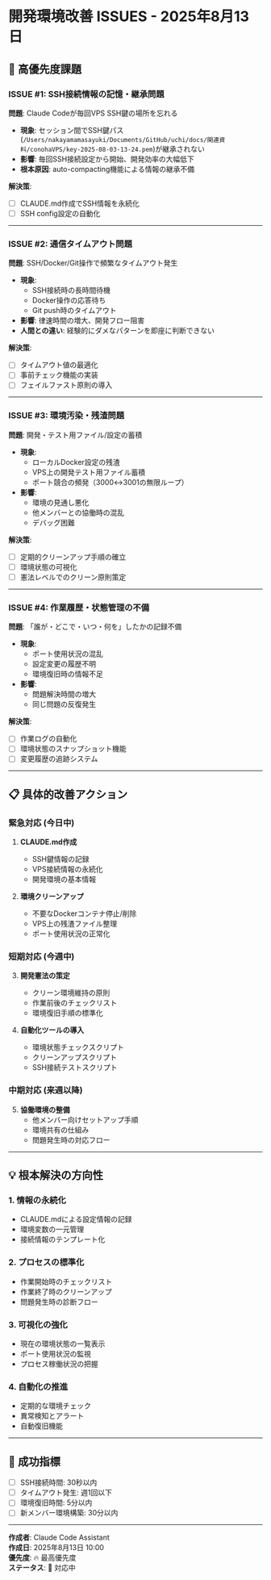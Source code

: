 # 開発環境改善 ISSUES - 2025年8月13日

## 🚨 高優先度課題

### ISSUE #1: SSH接続情報の記憶・継承問題
**問題**: Claude Codeが毎回VPS SSH鍵の場所を忘れる
- **現象**: セッション間でSSH鍵パス(`/Users/nakayamamasayuki/Documents/GitHub/uchi/docs/関連資料/conohaVPS/key-2025-08-03-13-24.pem`)が継承されない
- **影響**: 毎回SSH接続設定から開始、開発効率の大幅低下
- **根本原因**: auto-compacting機能による情報の継承不備

**解決策**:
- [ ] CLAUDE.md作成でSSH情報を永続化
- [ ] SSH config設定の自動化

---

### ISSUE #2: 通信タイムアウト問題
**問題**: SSH/Docker/Git操作で頻繁なタイムアウト発生
- **現象**: 
  - SSH接続時の長時間待機
  - Docker操作の応答待ち
  - Git push時のタイムアウト
- **影響**: 律速時間の増大、開発フロー阻害
- **人間との違い**: 経験的にダメなパターンを即座に判断できない

**解決策**:
- [ ] タイムアウト値の最適化
- [ ] 事前チェック機能の実装
- [ ] フェイルファスト原則の導入

---

### ISSUE #3: 環境汚染・残渣問題
**問題**: 開発・テスト用ファイル/設定の蓄積
- **現象**:
  - ローカルDocker設定の残渣
  - VPS上の開発テスト用ファイル蓄積
  - ポート競合の頻発（3000↔3001の無限ループ）
- **影響**: 
  - 環境の見通し悪化
  - 他メンバーとの協働時の混乱
  - デバッグ困難

**解決策**:
- [ ] 定期的クリーンアップ手順の確立
- [ ] 環境状態の可視化
- [ ] 憲法レベルでのクリーン原則策定

---

### ISSUE #4: 作業履歴・状態管理の不備
**問題**: 「誰が・どこで・いつ・何を」したかの記録不備
- **現象**:
  - ポート使用状況の混乱
  - 設定変更の履歴不明
  - 環境復旧時の情報不足
- **影響**: 
  - 問題解決時間の増大
  - 同じ問題の反復発生

**解決策**:
- [ ] 作業ログの自動化
- [ ] 環境状態のスナップショット機能
- [ ] 変更履歴の追跡システム

---

## 📋 具体的改善アクション

### 緊急対応 (今日中)
1. **CLAUDE.md作成**
   - SSH鍵情報の記録
   - VPS接続情報の永続化
   - 開発環境の基本情報

2. **環境クリーンアップ**
   - 不要なDockerコンテナ停止/削除
   - VPS上の残渣ファイル整理
   - ポート使用状況の正常化

### 短期対応 (今週中)
3. **開発憲法の策定**
   - クリーン環境維持の原則
   - 作業前後のチェックリスト
   - 環境復旧手順の標準化

4. **自動化ツールの導入**
   - 環境状態チェックスクリプト
   - クリーンアップスクリプト
   - SSH接続テストスクリプト

### 中期対応 (来週以降)
5. **協働環境の整備**
   - 他メンバー向けセットアップ手順
   - 環境共有の仕組み
   - 問題発生時の対応フロー

---

## 💡 根本解決の方向性

### 1. 情報の永続化
- CLAUDE.mdによる設定情報の記録
- 環境変数の一元管理
- 接続情報のテンプレート化

### 2. プロセスの標準化
- 作業開始時のチェックリスト
- 作業終了時のクリーンアップ
- 問題発生時の診断フロー

### 3. 可視化の強化
- 現在の環境状態の一覧表示
- ポート使用状況の監視
- プロセス稼働状況の把握

### 4. 自動化の推進
- 定期的な環境チェック
- 異常検知とアラート
- 自動復旧機能

---

## 🎯 成功指標

- [ ] SSH接続時間: 30秒以内
- [ ] タイムアウト発生: 週1回以下
- [ ] 環境復旧時間: 5分以内
- [ ] 新メンバー環境構築: 30分以内

---

**作成者**: Claude Code Assistant  
**作成日**: 2025年8月13日 10:00  
**優先度**: 🔥 最高優先度  
**ステータス**: 🔄 対応中